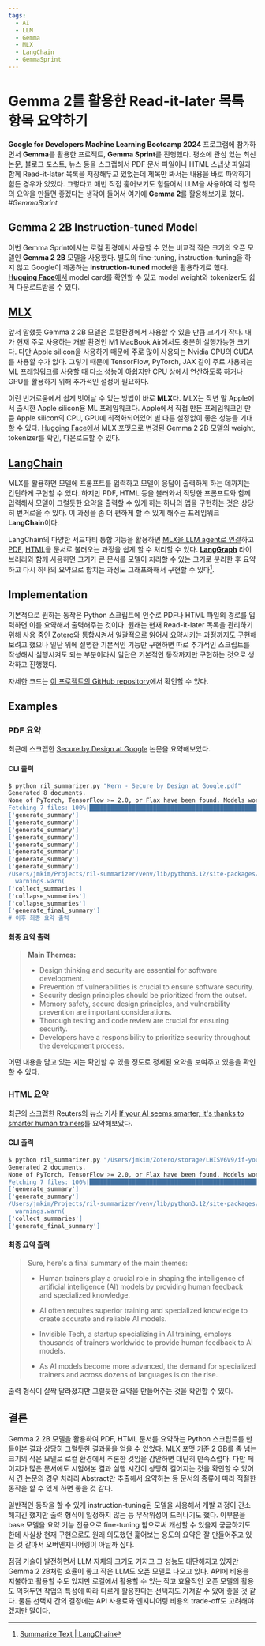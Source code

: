 ```yaml
---
tags:
  - AI
  - LLM
  - Gemma
  - MLX
  - LangChain
  - GemmaSprint
---
```

# Gemma 2를 활용한 Read-it-later 목록 항목 요약하기

**Google for Developers Machine Learning Bootcamp 2024** 프로그램에 참가하면서 **Gemma**를 활용한 프로젝트, **Gemma Sprint**를 진행했다. 평소에 관심 있는 최신 논문, 블로그 포스트, 뉴스 등을 스크랩해서 PDF 문서 파일이나 HTML 스냅샷 파일과 함께 Read-it-later 목록을 저장해두고 있었는데 제목만 봐서는 내용을 바로 파악하기 힘든 경우가 있었다. 그렇다고 매번 직접 훑어보기도 힘들어서 LLM을 사용하여 각 항목의 요약을 만들면 좋겠다는 생각이 들어서 여기에 **Gemma 2**를 활용해보기로 했다. *#GemmaSprint*

<!-- truncate -->

## Gemma 2 2B Instruction-tuned Model

이번 Gemma Sprint에서는 로컬 환경에서 사용할 수 있는 비교적 작은 크기의 오픈 모델인 **Gemma 2 2B** 모델을 사용했다. 별도의 fine-tuning, instruction-tuning을 하지 않고 Google이 제공하는 **instruction-tuned** model을 활용하기로 했다. [**Hugging Face**에서](https://huggingface.co/google/gemma-2-2b-it) model card를 확인할 수 있고 model weight와 tokenizer도 쉽게 다운로드받을 수 있다.

## [MLX](https://github.com/ml-explore/mlx)

앞서 말했듯 Gemma 2 2B 모델은 로컬환경에서 사용할 수 있을 만큼 크기가 작다. 내가 현재 주로 사용하는 개발 환경인 M1 MacBook Air에서도 충분히 실행가능한 크기다. 다만 Apple silicon을 사용하기 때문에 주로 많이 사용되는 Nvidia GPU의  CUDA를 사용할 수가 없다. 그렇기 때문에 TensorFlow, PyTorch, JAX 같이 주로 사용되는 ML 프레임워크를 사용할 때 다소 성능이 아쉽지만 CPU 상에서 연산하도록 하거나 GPU를 활용하기 위해 추가적인 설정이 필요하다.

이런 번거로움에서 쉽게 벗어날 수 있는 방법이 바로 **MLX**다. MLX는 작년 말 Apple에서 출시한 Apple silicon용 ML 프레임워크다. Apple에서 직접 만든 프레임워크인 만큼 Apple silicon의 CPU, GPU에 최적화되어있어 별 다른 설정없이 좋은 성능을 기대할 수 있다. [Hugging Face에서](https://huggingface.co/mlx-community/quantized-gemma-2b-it) MLX 포맷으로 변경된 Gemma 2 2B 모델의 weight, tokenizer를 확인, 다운로드할 수 있다.

## [LangChain](https://github.com/langchain-ai/langchain)

MLX를 활용하면 모델에 프롬프트를 입력하고 모델이 응답이 출력하게 하는 데까지는 간단하게 구현할 수 있다. 하지만 PDF, HTML 등을 불러와서 적당한 프롬프트와 함께 입력해서 모델이 그럴듯한 요약을 출력할 수 있게 하는 하나의 앱을 구현하는 것은 상당히 번거로울 수 있다. 이 과정을 좀 더 편하게 할 수 있게 해주는 프레임워크 **LangChain**이다.

LangChain의 다양한 서드파티 통합 기능을 활용하면 [MLX을 LLM agent로 연결](https://python.langchain.com/docs/integrations/chat/mlx/)하고 [PDF](https://python.langchain.com/docs/how_to/document_loader_pdf/), [HTML](https://python.langchain.com/docs/how_to/document_loader_web/)을 문서로 불러오는 과정을 쉽게 할 수 처리할 수 있다. [**LangGraph**](https://github.com/langchain-ai/langgraph) 라이브러리와 함께 사용하면 크기가 큰 문서를 모델이 처리할 수 있는 크기로 분리한 후 요약하고 다시 하나의 요약으로 합치는 과정도 그래프화해서 구현할 수 있다[^1].

## Implementation

기본적으로 원하는 동작은 Python 스크립트에 인수로 PDF나 HTML 파일의 경로를 입력하면 이를 요약해서 출력해주는 것이다. 원래는 현재 Read-it-later 목록을 관리하기 위해 사용 중인 Zotero와 통합시켜서 일괄적으로 읽어서 요약시키는 과정까지도 구현해보려고 했으나 일단 위에 설명한 기본적인 기능만 구현하면 따로 추가적인 스크립트를 작성해서 실행시켜도 되는 부분이라서 일단은 기본적인 동작까지만 구현하는 것으로 생각하고 진행했다.

자세한 코드는 [이 프로젝트의 GitHub repository](https://github.com/jmkim0/ril-summarizer)에서 확인할 수 있다.

## Examples

### PDF 요약

최근에 스크랩한 [Secure by Design at Google](https://research.google/pubs/secure-by-design-at-google/) 논문을 요약해보았다.

#### CLI 출력

```bash
$ python ril_summarizer.py "Kern - Secure by Design at Google.pdf"
Generated 8 documents.
None of PyTorch, TensorFlow >= 2.0, or Flax have been found. Models won't be available and only tokenizers, configuration and file/data utilities can be used.
Fetching 7 files: 100%|████████████████████████████████████████████████████████████████| 7/7 [00:00<00:00, 78713.48it/s]
['generate_summary']
['generate_summary']
['generate_summary']
['generate_summary']
['generate_summary']
['generate_summary']
['generate_summary']
['generate_summary']
/Users/jmkim/Projects/ril-summarizer/venv/lib/python3.12/site-packages/transformers/tokenization_utils_base.py:1617: FutureWarning: `clean_up_tokenization_spaces` was not set. It will be set to `True` by default. This behavior will be deprecated in transformers v4.45, and will be then set to `False` by default. For more details check this issue: https://github.com/huggingface/transformers/issues/31884
  warnings.warn(
['collect_summaries']
['collapse_summaries']
['collapse_summaries']
['generate_final_summary']
# 이후 최종 요약 출력
```

#### 최종 요약 출력

> **Main Themes:**
> 
> - Design thinking and security are essential for software development.
> - Prevention of vulnerabilities is crucial to ensure software security.
> - Security design principles should be prioritized from the outset.
> - Memory safety, secure design principles, and vulnerability prevention are important considerations.
> - Thorough testing and code review are crucial for ensuring security.
> - Developers have a responsibility to prioritize security throughout the development process.

어떤 내용을 담고 있는 지는 확인할 수 있을 정도로 정제된 요약을 보여주고 있음을 확인할 수 있다.

### HTML 요약

최근의 스크랩한 Reuters의 뉴스 기사 [If your AI seems smarter​, it's thanks to smarter human trainers](https://www.reuters.com/technology/artificial-intelligence/if-your-ai-seems-smarter-its-thanks-smarter-human-trainers-2024-09-28/)를 요약해보았다.

#### CLI 출력

```bash
$ python ril_summarizer.py "/Users/jmkim/Zotero/storage/LHISV6V9/if-your-ai-seems-smarter-its-thanks-smarter-human-trainers-2024-09-28.html"
Generated 2 documents.
None of PyTorch, TensorFlow >= 2.0, or Flax have been found. Models won't be available and only tokenizers, configuration and file/data utilities can be used.
Fetching 7 files: 100%|████████████████████████████████████████████████████████████████| 7/7 [00:00<00:00, 84368.18it/s]
['generate_summary']
['generate_summary']
/Users/jmkim/Projects/ril-summarizer/venv/lib/python3.12/site-packages/transformers/tokenization_utils_base.py:1617: FutureWarning: `clean_up_tokenization_spaces` was not set. It will be set to `True` by default. This behavior will be deprecated in transformers v4.45, and will be then set to `False` by default. For more details check this issue: https://github.com/huggingface/transformers/issues/31884
  warnings.warn(
['collect_summaries']
['generate_final_summary']

```

#### 최종 요약 출력

> Sure, here's a final summary of the main themes:
> 
> - Human trainers play a crucial role in shaping the intelligence of artificial intelligence (AI) models by providing human feedback and specialized knowledge.
> 
> 
> - AI often requires superior training and specialized knowledge to create accurate and reliable AI models.
> 
> 
> - Invisible Tech, a startup specializing in AI training, employs thousands of trainers worldwide to provide human feedback to AI models.
> 
> 
> - As AI models become more advanced, the demand for specialized trainers and across dozens of languages is on the rise.

출력 형식이 살짝 달라졌지만 그럴듯한 요약을 만들어주는 것을 확인할 수 있다.

## 결론

Gemma 2 2B 모델을 활용하여 PDF, HTML 문서를 요약하는 Python 스크립트를 만들어본 결과 상당히 그럴듯한 결과물을 얻을 수 있었다. MLX 포맷 기준 2 GB를 좀 넘는 크기의 작은 모델로 로컬 환경에서 추론한 것임을 감안하면 대단히 만족스럽다. 다만 페이지가 많은 문서에도 시험해본 결과 실행 시간이 상당히 길어지는 것을 확인할 수 있어서 긴 논문의 경우 차라리 Abstract만 추출해서 요약하는 등 문서의 종류에 따라 적절한 동작을 할 수 있게 하면 좋을 것 같다.

일반적인 동작을 할 수 있게 instruction-tuning된 모델을 사용해서 개발 과정이 간소해지긴 했지만 출력 형식이 일정하지 않는 등 무작위성이 드러나기도 했다. 이부분을 base 모델을 요약 기능 전용으로 fine-tuning 함으로써 개선할 수 있을지 궁금하기도 한데 사실상 현재 구현으로도 원래 의도했던 훑어보는 용도의 요약은 잘 만들어주고 있는 것 같아서 오버엔지니어링이 아닐까 싶다.

점점 기술이 발전하면서 LLM 자체의 크기도 커지고 그 성능도 대단해지고 있지만 Gemma 2 2B처럼 효율이 좋고 작은 LLM도 오픈 모델로 나오고 있다. API에 비용을 지불하고 활용할 수도 있지만 로컬에서 활용할 수 있는 작고 효율적인 오픈 모델의 활용도 익혀두면 작업의 특성에 따라 다르게 활용한다는 선택지도 가져갈 수 있어 좋을 것 같다. 물론 선택지 간의 결정에는 API 사용료와 엔지니어링 비용의 trade-off도 고려해야겠지만 말이다.

[^1]: [Summarize Text | LangChain](https://python.langchain.com/docs/tutorials/summarization/)
